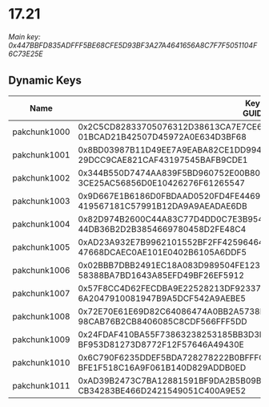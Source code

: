# 17.21

###### Main key: 0x447BBFD835ADFFF5BE68CFE5D93BF3A27A4641656A8C7F7F5051104F6C73E25E

## Dynamic Keys

| Name         | Key<br/>GUID                                                                                            |
|--------------|---------------------------------------------------------------------------------------------------------|
| pakchunk1000 | 0x2C5CD82833705076312D38613CA7E7CE69C00C2C026458D9C9B20BF53686064C<br/>01BCAD21B42507D45972A0E634D3BF68 |
| pakchunk1001 | 0x8BD03987B11D49EE7A9EABA82CE1DD99407A1CA079D0ECC7A5030B5C38D24243<br/>29DCC9CAE821CAF43197545BAFB9CDE1 |
| pakchunk1002 | 0x344B550D7474AA839F5BD960752E00B80F1D91F77FD48F5D7A071123D527BD4A<br/>3CE25AC56856D0E10426276F61265547 |
| pakchunk1003 | 0x9D667E1B6186D0FBDAAD0520FD4FE446959A264036626982822C44CB8368FBB4<br/>419567181C57991B12DA9A9AEADAE6DB |
| pakchunk1004 | 0x82D974B2600C44A83C77D4DD0C7E3B9543980B280ACDB00F03AFC76972D6CBDE<br/>44DB36B2D2B3854669780458D2FE48C4 |
| pakchunk1005 | 0xAD23A932E7B9962101552BF2FF42596464CFB0FD90780ED8C3D19D89C247B3B6<br/>47668DCAEC0AE101E0402B6105A6DDF5 |
| pakchunk1006 | 0x02BBB7DBB2491EC18A083D989504FE123CBADFFFEF972F4285374AB1F80BEF9A<br/>58388BA7BD1643A85EFD49BF26EF5912 |
| pakchunk1007 | 0x57F8CC4D62FECDBA9E22528213DF92337F97EBD6986EDFDC374F86D43D060505<br/>6A2047910081947B9A5DCF542A9AEBE5 |
| pakchunk1008 | 0x72E70E61E69D82C64086474A0BB2A5738FC18547B44A742D176730112711071C<br/>98CAB76B2CB8406085C8CDF566FFF5DD |
| pakchunk1009 | 0x24FDAF410BA55F73863238253185BB3D3DCA30231B89ADEBB479EE12CB845710<br/>BF953D81273D8772F12F57646A49430E |
| pakchunk1010 | 0x6C790F6235DDEF5BDA728278222B0BFFFCC4C952C587E0E2F0C52A57D2A4A455<br/>BFE1F518C16A9F061B140D829ADDB0ED |
| pakchunk1011 | 0xAD39B2473C7BA12881591BF9DA2B5B09B00594B232ED6E9D6680DC7F24CC9B2A<br/>CB34283BE466D2421549051C400A9E52 |
